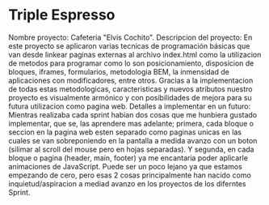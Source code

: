 # Triple Espresso

Nombre proyecto: Cafeteria "Elvis Cochito".
Descripcion del proyecto: En este proyecto se aplicaron varias tecnicas de programación básicas que van desde linkear paginas externas al archivo index.html como la utilizacion de metodos para programar como lo son posicionamiento, disposicion de bloques, iframes, formularios, metodologia BEM, la inmensidad de aplicaciones con modificadores, entre otros. Gracias a la implementacion de todas estas metodologicas, caracteristicas y nuevos atributos nuestro proyecto es visualmente armónico y con posibilidades de mejora para su futura utilizacion como pagina web.
Detalles a implementar en un futuro: Mientras realizaba cada sprint habian dos cosas que me hunbiera gustado implementar, que se, las aprendere mas adelante; primera, cada bloque o seccion en la pagina web esten separado como paginas unicas en las cuales se van sobreponiendo en la pantalla a medida avanzo con un boton (silimar al scroll del mouse pero en hojas separadas). Y segunda, en cada bloque o pagina (header, main, footer) ya me encantaria poder aplicarle animaciones de JavaScript. Puede ser un poco lejano ya que estamos empezando de cero, pero esas 2 cosas principalmente han nacido como inquietud/aspiracion a mediad avanzo en los proyectos de los diferntes Sprint.
